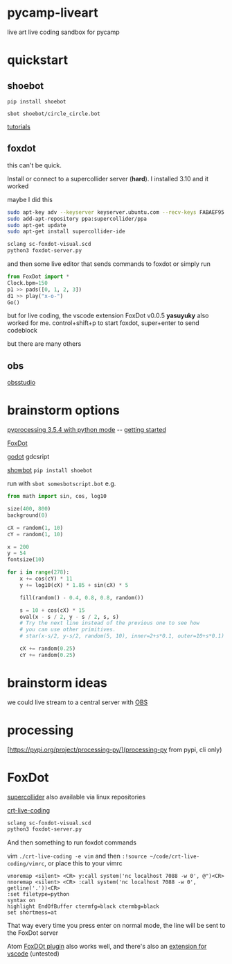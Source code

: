 # pycamp-liveart
live art live coding sandbox for pycamp

# quickstart

## shoebot

`pip install shoebot`

`sbot shoebot/circle_circle.bot`

[tutorials](https://docs.shoebot.net/tutorial.html)

## foxdot

this can't be quick.

Install or connect to a supercollider server (**hard**). I installed 3.10 and it worked

maybe I did this

```bash
sudo apt-key adv --keyserver keyserver.ubuntu.com --recv-keys FABAEF95
sudo add-apt-repository ppa:supercollider/ppa
sudo apt-get update
sudo apt-get install supercollider-ide
```


```bash
sclang sc-foxdot-visual.scd
python3 foxdot-server.py
```

and then some live editor that sends commands to foxdot or simply run

```python
from FoxDot import *
Clock.bpm=150
p1 >> pads([0, 1, 2, 3])
d1 >> play("x-o-")
Go()
```

but for live coding, the vscode extension FoxDot v0.0.5 **yasuyuky** also worked for me. control+shift+p to start foxdot, super+enter to send codeblock

but there are many others


## obs

[obsstudio](https://obsproject.com/download#linux)

# brainstorm options

[pyprocessing 3.5.4 with python mode](https://processing.org/releases) -- [getting started](https://py.processing.org/tutorials/gettingstarted/)

[FoxDot](https://github.com/Qirky/FoxDot)

[godot]() gdcsript

[showbot](shoebot.net) `pip install shoebot`

run with `sbot somesbotscript.bot` e.g.

```python
from math import sin, cos, log10

size(400, 800)
background(0)

cX = random(1, 10)
cY = random(1, 10)

x = 200
y = 54
fontsize(10)

for i in range(278):
    x += cos(cY) * 11
    y += log10(cX) * 1.85 + sin(cX) * 5

    fill(random() - 0.4, 0.8, 0.8, random())

    s = 10 + cos(cX) * 15
    oval(x - s / 2, y - s / 2, s, s)
    # Try the next line instead of the previous one to see how
    # you can use other primitives.
    # star(x-s/2, y-s/2, random(5, 10), inner=2+s*0.1, outer=10+s*0.1)

    cX += random(0.25)
    cY += random(0.25)
```


# brainstorm ideas

we could live stream to a central server with [OBS](https://support.accelevents.com/en/articles/4102301-broadcasting-with-obs-or-wirecast-through-rtmp-stream)

# processing

[https://pypi.org/project/processing-py/](processing-py from pypi, cli only)

# FoxDot

[supercollider](https://supercollider.github.io/downloads) also available via linux repositories

[crt-live-coding](https://github.com/Swordfish90/crt-live-coding)

```bash
sclang sc-foxdot-visual.scd
python3 foxdot-server.py
```

And then something to run foxdot commands

vim `./crt-live-coding -e vim` and then `:!source ~/code/crt-live-coding/vimrc`, or place this to your vimrc

```
vnoremap <silent> <CR> y:call system('nc localhost 7088 -w 0', @")<CR>
nnoremap <silent> <CR> :call system('nc localhost 7088 -w 0', getline('.'))<CR>
:set filetype=python
syntax on
highlight EndOfBuffer ctermfg=black ctermbg=black
set shortmess=at
```

That way every time you press enter on normal mode, the line will be sent to the FoxDot server

Atom [FoxDOt plugin](https://github.com/KoltesDigital/atom-foxdot) also works well, and there's also an [extension for vscode](https://marketplace.visualstudio.com/items?itemName=vvzen.vscode-foxdot) (untested)